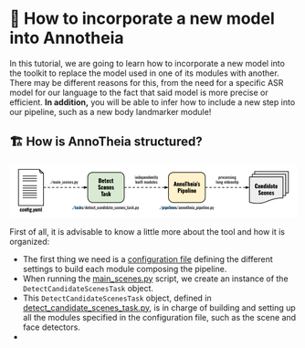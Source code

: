 <h1 align="left"> 📜 How to incorporate a new model into Annotheia</h1>

In this tutorial, we are going to learn how to incorporate a new model into the toolkit to replace the model used in one of its modules with another. There may be different reasons for this, from the need for a specific ASR model for our language to the fact that said model is more precise or efficient. **In addition,** you will be able to infer how to include a new step into our pipeline, such as a new body landmarker module!

## 🏗️ How is AnnoTheia structured?

<div align="center"> <img src="../doc/image/annotheia_architecture.png" width=712> </div>

First of all, it is advisable to know a little more about the tool and how it is organized:

- The first thing we need is a [configuration file](../configs/annotheia_pipeline_spanish.yaml) defining the different settings to build each module composing the pipeline.
- When running the [main_scenes.py](../main_scenes.py#L36) script, we create an instance of the `DetectCandidateScenesTask` object.
- This `DetectCandidateScenesTask` object, defined in [detect_candidate_scenes_task.py](../tasks/detect_candidate_scenes_task.py#L77C7-L77C32), is in charge of building and setting up all the modules specified in the configuration file, such as the scene and face detectors.
- 
